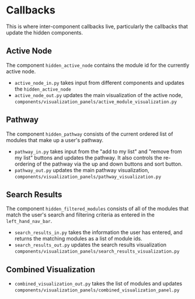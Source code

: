 # Callbacks

This is where inter-component callbacks live, particularly the callbacks that update the hidden components.

## Active Node
The component `hidden_active_node` contains the module id for the currently active node.

- `active_node_in.py` takes input from different components and updates the `hidden_active_node`
- `active_node_out.py` updates the main visualization of the active node, `components/visualization_panels/active_module_visualization.py`

## Pathway
The component `hidden_pathway` consists of the current ordered list of modules that make up a user's pathway.

- `pathway_in.py` takes input from the "add to my list" and "remove from my list" buttons and updates the pathway. It also controls the re-ordering of the pathway via the up and down buttons and sort button.
- `pathway_out.py` updates the main pathway visualization, `components/visualization_panels/pathway_visualization.py`

## Search Results

The component `hidden_filtered_modules` consists of all of the modules that match the user's search and filtering criteria as entered in the `left_hand_nav_bar`.

- `search_results_in.py` takes the information the user has entered, and returns the matching modules as a list of module ids.
- `search_results_out.py` updates the search results visualization `components/visualization_panels/search_results_visualization.py`

## Combined Visualization

- `combined_visualization_out.py` takes the list of modules and updates `components/visualization_panels/combined_visualization_panel.py`